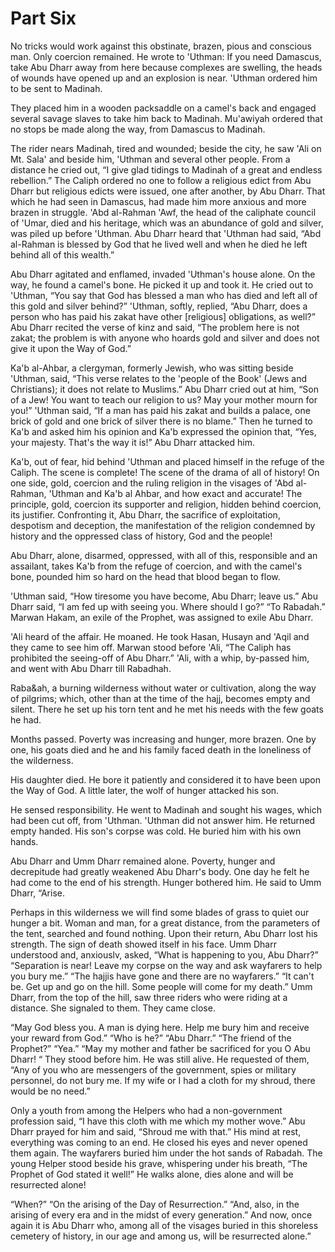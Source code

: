 Part Six
========

No tricks would work against this obstinate, brazen, pious and conscious
man. Only coercion remained. He wrote to 'Uthman: If you need Damascus,
take Abu Dharr away from here because complexes are swelling, the heads
of wounds have opened up and an explosion is near. 'Uthman ordered him
to be sent to Madinah.

They placed him in a wooden packsaddle on a camel's back and engaged
several savage slaves to take him back to Madinah. Mu'awiyah ordered
that no stops be made along the way, from Damascus to Madinah.

The rider nears Madinah, tired and wounded; beside the city, he saw 'Ali
on Mt. Sala' and beside him, 'Uthman and several other people. From a
distance he cried out, “I give glad tidings to Madinah of a great and
endless rebellion.” The Caliph ordered no one to follow a religious
edict from Abu Dharr but religious edicts were issued, one after
another, by Abu Dharr. That which he had seen in Damascus, had made him
more anxious and more brazen in struggle. 'Abd al-Rahman 'Awf, the head
of the caliphate council of 'Umar, died and his heritage, which was an
abundance of gold and silver, was piled up before 'Uthman. Abu Dharr
heard that 'Uthman had said, “Abd al-Rahman is blessed by God that he
lived well and when he died he left behind all of this wealth.”

Abu Dharr agitated and enflamed, invaded 'Uthman's house alone. On the
way, he found a camel's bone. He picked it up and took it. He cried out
to 'Uthman, “You say that God has blessed a man who has died and left
all of this gold and silver behind?” 'Uthman, softly, replied, “Abu
Dharr, does a person who has paid his zakat have other [religious]
obligations, as well?” Abu Dharr recited the verse of kinz and said,
“The problem here is not zakat; the problem is with anyone who hoards
gold and silver and does not give it upon the Way of God.”

Ka'b al-Ahbar, a clergyman, formerly Jewish, who was sitting beside
'Uthman, said, “This verse relates to the 'people of the Book' (Jews and
Christians); it does not relate to Muslims.” Abu Dharr cried out at him,
“Son of a Jew! You want to teach our religion to us? May your mother
mourn for you!” 'Uthman said, “If a man has paid his zakat and builds a
palace, one brick of gold and one brick of silver there is no blame.”
Then he turned to Ka'b and asked him his opinion and Ka'b expressed the
opinion that, “Yes, your majesty. That's the way it is!” Abu Dharr
attacked him.

Ka'b, out of fear, hid behind 'Uthman and placed himself in the refuge
of the Caliph. The scene is complete! The scene of the drama of all of
history! On one side, gold, coercion and the ruling religion in the
visages of 'Abd al-Rahman, 'Uthman and Ka'b al Ahbar, and how exact and
accurate! The principle, gold, coercion its supporter and religion,
hidden behind coercion, its justifier. Confronting it, Abu Dharr, the
sacrifice of exploitation, despotism and deception, the manifestation of
the religion condemned by history and the oppressed class of history,
God and the people!

Abu Dharr, alone, disarmed, oppressed, with all of this, responsible and
an assailant, takes Ka'b from the refuge of coercion, and with the
camel's bone, pounded him so hard on the head that blood began to flow.

'Uthman said, “How tiresome you have become, Abu Dharr; leave us.” Abu
Dharr said, “I am fed up with seeing you. Where should I go?” “To
Rabadah.” Marwan Hakam, an exile of the Prophet, was assigned to exile
Abu Dharr.

'Ali heard of the affair. He moaned. He took Hasan, Husayn and 'Aqil and
they came to see him off. Marwan stood before 'Ali, “The Caliph has
prohibited the seeing-off of Abu Dharr.” 'Ali, with a whip, by-passed
him, and went with Abu Dharr till Rabadhah.

Raba&ah, a burning wilderness without water or cultivation, along the
way of pilgrims; which, other than at the time of the hajj, becomes
empty and silent. There he set up his torn tent and he met his needs
with the few goats he had.

Months passed. Poverty was increasing and hunger, more brazen. One by
one, his goats died and he and his family faced death in the loneliness
of the wilderness.

His daughter died. He bore it patiently and considered it to have been
upon the Way of God. A little later, the wolf of hunger attacked his
son.

He sensed responsibility. He went to Madinah and sought his wages, which
had been cut off, from 'Uthman. 'Uthman did not answer him. He returned
empty handed. His son's corpse was cold. He buried him with his own
hands.

Abu Dharr and Umm Dharr remained alone. Poverty, hunger and decrepitude
had greatly weakened Abu Dharr's body. One day he felt he had come to
the end of his strength. Hunger bothered him. He said to Umm Dharr,
“Arise.

Perhaps in this wilderness we will find some blades of grass to quiet
our hunger a bit. Woman and man, for a great distance, from the
parameters of the tent, searched and found nothing. Upon their return,
Abu Dharr lost his strength. The sign of death showed itself in his
face. Umm Dharr understood and, anxiouslv, asked, “What is happening to
you, Abu Dharr?” “Separation is near! Leave my corpse on the way and ask
wayfarers to help you bury me.” “The hajjis have gone and there are no
wayfarers.” “It can't be. Get up and go on the hill. Some people will
come for my death.” Umm Dharr, from the top of the hill, saw three
riders who were riding at a distance. She signaled to them. They came
close.

“May God bless you. A man is dying here. Help me bury him and receive
your reward from God.” “Who is he?” “Abu Dharr.” “The friend of the
Prophet?” “Yea.” “May my mother and father be sacrificed for you O Abu
Dharr! “ They stood before him. He was still alive. He requested of
them, “Any of you who are messengers of the government, spies or
military personnel, do not bury me. If my wife or I had a cloth for my
shroud, there would be no need.”

Only a youth from among the Helpers who had a non-government profession
said, “I have this cloth with me which my mother wove.” Abu Dharr prayed
for him and said, “Shroud me with that.” His mind at rest, everything
was coming to an end. He closed his eyes and never opened them again.
The wayfarers buried him under the hot sands of Rabadah. The young
Helper stood beside his grave, whispering under his breath, “The Prophet
of God stated it well!” He walks alone, dies alone and will be
resurrected alone!

“When?” “On the arising of the Day of Resurrection.” “And, also, in the
arising of every era and in the midst of every generation.” And now,
once again it is Abu Dharr who, among all of the visages buried in this
shoreless cemetery of history, in our age and among us, will be
resurrected alone.”


